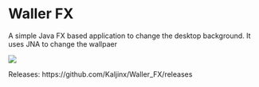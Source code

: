 <h1>Waller FX</h1>
<p>A simple Java FX based application to change the desktop background. It uses JNA to change the wallpaer</p>
<image src="https://i.imgur.com/b3dWin2.png"></image>
<p>Releases: https://github.com/Kaljinx/Waller_FX/releases</p>
